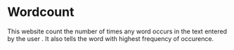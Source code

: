 # Wordcount

This website count the number of times any word occurs in the text entered by the user .
It also tells the word with highest frequency of occurence.
